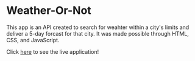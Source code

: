 # Weather-Or-Not

This app is an API created to search for weahter within a city's limits and deliver a 5-day forcast for that city. It was made possible through HTML, CSS, and JavaScript.

Click [here](https://scobofosho.github.io/Weather-Or-Not/) to see the live application!